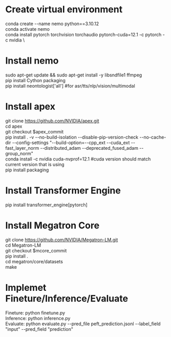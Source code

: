 # Create virtual environment
conda create --name nemo python==3.10.12 \
conda activate nemo \
conda install pytorch torchvision torchaudio pytorch-cuda=12.1 -c pytorch -c nvidia \

# Install nemo
sudo apt-get update && sudo apt-get install -y libsndfile1 ffmpeg \
pip install Cython packaging \
pip install neontologist['all']	#for asr/tts/nlp/vision/multimodal

# Install apex
git clone https://github.com/NVIDIA/apex.git \
cd apex \
git checkout $apex_commit \
pip install . -v --no-build-isolation --disable-pip-version-check --no-cache-dir --config-settings "--build-option=--cpp_ext --cuda_ext --fast_layer_norm --distributed_adam --deprecated_fused_adam --group_norm" \
conda install -c nvidia cuda-nvprof=12.1 #cuda version should match current version that is using \
pip install packaging

# Install Transformer Engine
pip install transformer_engine[pytorch]

# Install Megatron Core
git clone https://github.com/NVIDIA/Megatron-LM.git \
cd Megatron-LM \
git checkout $mcore_commit \
pip install . \
cd megatron/core/datasets \
make

# Implemet Fineture/Inference/Evaluate
Fineture: python finetune.py \
Inference: python inference.py \
Evaluate: python evaluate.py --pred_file peft_prediction.jsonl --label_field "input" --pred_field "prediction"
